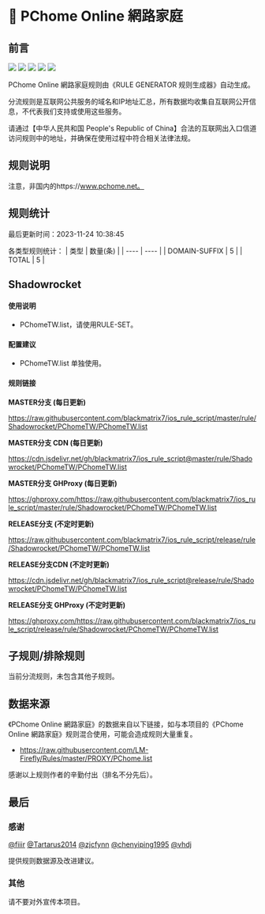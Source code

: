 # 🧸 PChome Online 網路家庭

## 前言

![](https://shields.io/badge/-移除重复规则-ff69b4) ![](https://shields.io/badge/-DOMAIN与DOMAIN--SUFFIX合并-green) ![](https://shields.io/badge/-DOMAIN--SUFFIX间合并-critical) ![](https://shields.io/badge/-DOMAIN--SUFFIX与DOMAIN--KEYWORD合并-blue) ![](https://shields.io/badge/-IP--CIDR(6)合并-blueviolet) 

PChome Online 網路家庭规则由《RULE GENERATOR 规则生成器》自动生成。

分流规则是互联网公共服务的域名和IP地址汇总，所有数据均收集自互联网公开信息，不代表我们支持或使用这些服务。

请通过【中华人民共和国 People's Republic of China】合法的互联网出入口信道访问规则中的地址，并确保在使用过程中符合相关法律法规。

## 规则说明
注意，非国内的https://www.pchome.net。

## 规则统计

最后更新时间：2023-11-24 10:38:45

各类型规则统计：
| 类型 | 数量(条)  | 
| ---- | ----  |
| DOMAIN-SUFFIX | 5  | 
| TOTAL | 5  | 


## Shadowrocket 

#### 使用说明
- PChomeTW.list，请使用RULE-SET。

#### 配置建议
- PChomeTW.list 单独使用。

#### 规则链接
**MASTER分支 (每日更新)**

https://raw.githubusercontent.com/blackmatrix7/ios_rule_script/master/rule/Shadowrocket/PChomeTW/PChomeTW.list

**MASTER分支 CDN (每日更新)**

https://cdn.jsdelivr.net/gh/blackmatrix7/ios_rule_script@master/rule/Shadowrocket/PChomeTW/PChomeTW.list

**MASTER分支 GHProxy (每日更新)**

https://ghproxy.com/https://raw.githubusercontent.com/blackmatrix7/ios_rule_script/master/rule/Shadowrocket/PChomeTW/PChomeTW.list

**RELEASE分支 (不定时更新)**

https://raw.githubusercontent.com/blackmatrix7/ios_rule_script/release/rule/Shadowrocket/PChomeTW/PChomeTW.list

**RELEASE分支CDN (不定时更新)**

https://cdn.jsdelivr.net/gh/blackmatrix7/ios_rule_script@release/rule/Shadowrocket/PChomeTW/PChomeTW.list

**RELEASE分支 GHProxy (不定时更新)**

https://ghproxy.com/https://raw.githubusercontent.com/blackmatrix7/ios_rule_script/release/rule/Shadowrocket/PChomeTW/PChomeTW.list

## 子规则/排除规则


当前分流规则，未包含其他子规则。

## 数据来源

《PChome Online 網路家庭》的数据来自以下链接，如与本项目的《PChome Online 網路家庭》规则混合使用，可能会造成规则大量重复。

- https://raw.githubusercontent.com/LM-Firefly/Rules/master/PROXY/PChome.list


感谢以上规则作者的辛勤付出（排名不分先后）。

## 最后

### 感谢

[@fiiir](https://github.com/fiiir) [@Tartarus2014](https://github.com/Tartarus2014) [@zjcfynn](https://github.com/zjcfynn) [@chenyiping1995](https://github.com/chenyiping1995) [@vhdj](https://github.com/vhdj)

提供规则数据源及改进建议。

### 其他

请不要对外宣传本项目。